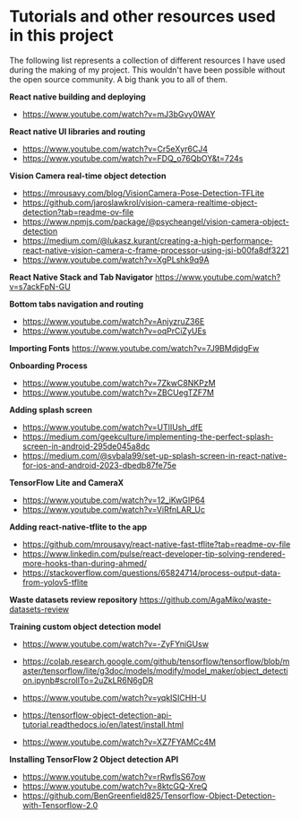 # Tutorials and other resources used in this project
The following list represents a collection of different resources
I have used during the making of my project. This wouldn't have been possible without the open source community. A big thank you to all of them.


**React native building and deploying**
- https://www.youtube.com/watch?v=mJ3bGvy0WAY

**React native UI libraries and routing**
- https://www.youtube.com/watch?v=Cr5eXyr6CJ4
- https://www.youtube.com/watch?v=FDQ_o76QbOY&t=724s

**Vision Camera real-time object detection**
- https://mrousavy.com/blog/VisionCamera-Pose-Detection-TFLite
- https://github.com/jaroslawkrol/vision-camera-realtime-object-detection?tab=readme-ov-file
- https://www.npmjs.com/package/@psycheangel/vision-camera-object-detection
- https://medium.com/@lukasz.kurant/creating-a-high-performance-react-native-vision-camera-c-frame-processor-using-jsi-b00fa8df3221
- https://www.youtube.com/watch?v=XgPLshk9q9A

**React Native Stack and Tab Navigator**
https://www.youtube.com/watch?v=s7ackFpN-GU

**Bottom tabs navigation and routing**
- https://www.youtube.com/watch?v=AnjyzruZ36E
- https://www.youtube.com/watch?v=oqPrCiZyUEs

**Importing Fonts**
https://www.youtube.com/watch?v=7J9BMdjdgFw

**Onboarding Process**
- https://www.youtube.com/watch?v=7ZkwC8NKPzM
- https://www.youtube.com/watch?v=ZBCUegTZF7M

**Adding splash screen**
- https://www.youtube.com/watch?v=UTlIUsh_dfE
- https://medium.com/geekculture/implementing-the-perfect-splash-screen-in-android-295de045a8dc
- https://medium.com/@svbala99/set-up-splash-screen-in-react-native-for-ios-and-android-2023-dbedb87fe75e

**TensorFlow Lite and CameraX**
- https://www.youtube.com/watch?v=12_iKwGIP64
- https://www.youtube.com/watch?v=ViRfnLAR_Uc

**Adding react-native-tflite to the app**
- https://github.com/mrousavy/react-native-fast-tflite?tab=readme-ov-file
- https://www.linkedin.com/pulse/react-developer-tip-solving-rendered-more-hooks-than-during-ahmed/
- https://stackoverflow.com/questions/65824714/process-output-data-from-yolov5-tflite

**Waste datasets review repository**
https://github.com/AgaMiko/waste-datasets-review

**Training custom object detection model**
- https://www.youtube.com/watch?v=-ZyFYniGUsw
- https://colab.research.google.com/github/tensorflow/tensorflow/blob/master/tensorflow/lite/g3doc/models/modify/model_maker/object_detection.ipynb#scrollTo=2uZkLR6N6gDR

- https://www.youtube.com/watch?v=yqkISICHH-U
- https://tensorflow-object-detection-api-tutorial.readthedocs.io/en/latest/install.html
- https://www.youtube.com/watch?v=XZ7FYAMCc4M

**Installing TensorFlow 2 Object detection API**
- https://www.youtube.com/watch?v=rRwflsS67ow
- https://www.youtube.com/watch?v=8ktcGQ-XreQ
- https://github.com/BenGreenfield825/Tensorflow-Object-Detection-with-Tensorflow-2.0


